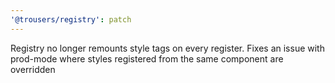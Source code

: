 ```yaml
---
'@trousers/registry': patch
---
```


Registry no longer remounts style tags on every register. Fixes an issue with prod-mode where styles registered from the same component are overridden
